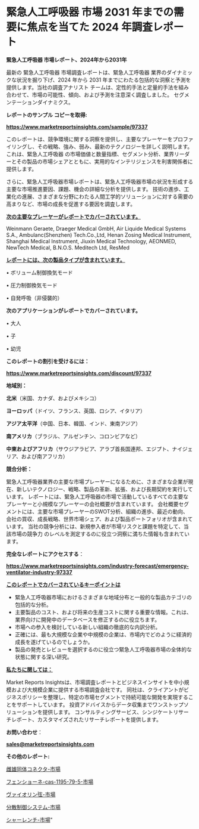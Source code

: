 # 緊急人工呼吸器 市場 2031 年までの需要に焦点を当てた 2024 年調査レポート

<strong>緊急人工呼吸器 市場レポート、2024年から2031年</strong>

最新の 緊急人工呼吸器 市場調査レポートは、緊急人工呼吸器 業界のダイナミックな状況を掘り下げ、2024 年から 2031 年までにわたる包括的な洞察と予測を提供します。当社の調査アナリスト チームは、定性的手法と定量的手法を組み合わせて、市場の可能性、傾向、および予測を注意深く調査しました。 セグメンテーションダイナミクス。



<strong>レポートのサンプル コピーを取得:</strong> <a href=https://www.marketreportsinsights.com/sample/97337>

<strong><u>https://www.marketreportsinsights.com/sample/97337</u></strong></a>

このレポートは、競争環境に関する洞察を提供し、主要なプレーヤーをプロファイリングし、その戦略、強み、弱み、最新のテクノロジーを詳しく説明します。 これは、緊急人工呼吸器 の市場価値と数量指標、セグメント分析、業界リーダーとその製品の市場シェアとともに、実用的なインテリジェンスを利害関係者に提供します。

さらに、緊急人工呼吸器市場レポートは、緊急人工呼吸器市場の状況を形成する主要な市場推進要因、課題、機会の詳細な分析を提供します。 技術の進歩、工業化の進展、さまざまな分野にわたる人間工学的ソリューションに対する需要の高まりなど、市場の成長を促進する要因を調査します。



<strong><u>次の主要なプレーヤーがレポートでカバーされています。</u></strong>

Weinmann Geraete, Draeger Medical GmbH, Air Liquide Medical Systems S.A., Ambulanc(Shenzhen) Tech.Co.,Ltd, Henan Zosing Medical Instrument, Shanghai Medical Instrument, Jiuxin Medical Technology, AEONMED, NewTech Medical, B.N.O.S. Meditech Ltd, ResMed



<strong><u><b>レポートには、次の製品タイプが含まれています。</b></u></strong>

• ボリューム制御換気モード

• 圧力制御換気モード

• 自発呼吸（非侵襲的）



<strong><b>次のアプリケーションがレポートでカバーされています。</b></strong>

• 大人

• 子

• 幼児



<strong><b>このレポートの割引を受けるには：</b></strong><a href=https://www.marketreportsinsights.com/discount/97337>

<strong><u>https://www.marketreportsinsights.com/discount/97337</u></strong></a>



<strong>地域別：</strong>



<strong>北米</strong>（米国、カナダ、およびメキシコ）



<strong>ヨーロッパ</strong>（ドイツ、フランス、英国、ロシア、イタリア）



<strong>アジア太平洋</strong>（中国、日本、韓国、インド、東南アジア）



<strong>南アメリカ</strong>（ブラジル、アルゼンチン、コロンビアなど）



<strong>中東およびアフリカ</strong>（サウジアラビア、アラブ首長国連邦、エジプト、ナイジェリア、および南アフリカ）



<strong>競合分析：</strong>

緊急人工呼吸器業界の主要な市場プレーヤーになるために、さまざまな企業が現在、新しいテクノロジー、戦略、製品の革新、拡張、および長期契約を実行しています。 レポートには、緊急人工呼吸器の市場で活動しているすべての主要なプレーヤーと小規模なプレーヤーの会社概要が含まれています。 会社概要セグメントには、主要な市場プレーヤーのSWOT分析、組織の進歩、最近の動向、会社の買収、成長戦略、世界市場シェア、および製品ポートフォリオが含まれています。 当社の競争分析には、新規参入者が市場リスクと課題を特定して、当該市場の競争力 のレベルを測定するのに役立つ洞察に満ちた情報も含まれています。



<strong>完全なレポートにアクセスする</strong>：

<a href=https://www.marketreportsinsights.com/industry-forecast/emergency-ventilator-industry-97337>

<strong><u>https://www.marketreportsinsights.com/industry-forecast/emergency-ventilator-industry-97337</u></strong></a>



<strong><u><b>このレポートでカバーされているキーポイントは</b></u></strong>
<ul>
  <li>緊急人工呼吸器市場におけるさまざまな地域分布と一般的な製品カテゴリの包括的な分析。</li>
  <li>主要製品のコスト、および将来の生産コストに関する重要な情報。これは、業界向けに開発中のデータベースを修正するのに役立ちます。</li>
  <li>市場への参入を検討している新しい組織の徹底的な内訳分析。</li>
  <li>正確には、最も大規模な企業や中規模の企業は、市場内でどのように経済的成長を遂げているのでしょうか。</li>
  <li>製品の発売とレビューを選択するのに役立つ緊急人工呼吸器市場の全体的な状態に関する深い研究。</li>
</ul>


<strong><u><b>私たちに関しては：</b></u></strong>

Market Reports Insightsは、市場調査レポートとビジネスインサイトを中小規模および大規模企業に提供する市場調査会社です。 同社は、クライアントがビジネスポリシーを整理し、特定の市場セグメントで持続可能な開発を実現することをサポートしています。 投資アドバイスからデータ収集までワンストップソリューションを提供します。 コンサルティングサービス、シンジケートリサーチレポート、カスタマイズされたリサーチレポートを提供します。



<strong><b>お問い合わせ</b></strong>：

<a href=mailto:sales@marketreportsinsights.com>

<strong><u>sales@marketreportsinsights.com</u></strong></a>



<strong>その他のレポート:</strong>

<a href=https://www.linkedin.com/pulse/雌雄同体コネクタ-市場-2023-競争分析と事業成長-2030-analytics-achievers-24-analysis-fdvrf/>雌雄同体コネクタ-市場</a>

<a href=https://www.linkedin.com/pulse/フェンショーネ-cas-1195-79-5-市場-2023-新興市場-将来の動向と市場需要-iepnf/>フェンショーネ-cas-1195-79-5-市場</a>

<a href=https://www.linkedin.com/pulse/ヴァイオリン弦-市場-2023-競争分析と事業成長-2030-analytics-avenue-360-analysis-gwvef/>ヴァイオリン弦-市場</a>

<a href=https://www.linkedin.com/pulse/分散制御システム-市場-2023-新興市場-将来の動向と市場需要-2030-licff/>分散制御システム-市場</a>

<a href=https://www.linkedin.com/pulse/シャーレンチ-市場-2023-swot-分析と最新イノベーション-2030-1efsf/>シャーレンチ-市場</a>"
